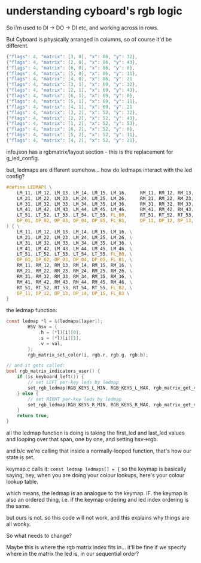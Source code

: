 # understanding cyboard's rgb logic
So i'm used to DI -> DO -> DI etc, and working across in rows.

But Cyboard is physically arranged in columns, so of course it'd be different.
```c
{"flags": 4, "matrix": [3, 0], "x": 86, "y": 32},
{"flags": 4, "matrix": [2, 0], "x": 86, "y": 43},
{"flags": 4, "matrix": [6, 0], "x": 86, "y": 0},
{"flags": 4, "matrix": [5, 0], "x": 86, "y": 11},
{"flags": 4, "matrix": [4, 0], "x": 86, "y": 21
{"flags": 4, "matrix": [3, 1], "x": 69, "y": 32},
{"flags": 4, "matrix": [2, 1], "x": 69, "y": 43},
{"flags": 4, "matrix": [6, 1], "x": 69, "y": 0},
{"flags": 4, "matrix": [5, 1], "x": 69, "y": 11},
{"flags": 4, "matrix": [4, 1], "x": 69, "y": 21
{"flags": 4, "matrix": [3, 2], "x": 52, "y": 32},
{"flags": 4, "matrix": [2, 2], "x": 52, "y": 43},
{"flags": 4, "matrix": [1, 2], "x": 52, "y": 53},
{"flags": 4, "matrix": [6, 2], "x": 52, "y": 0},
{"flags": 4, "matrix": [5, 2], "x": 52, "y": 11},
{"flags": 4, "matrix": [4, 2], "x": 52, "y": 21},
```

info.json has a rgbmatrix/layout section - this is the replacement for g_led_config.

but, ledmaps are different somehow...
how do ledmaps interact with the led config?

```c
#define LEDMAP( \
    LM_11, LM_12, LM_13, LM_14, LM_15, LM_16,     RM_11, RM_12, RM_13, RM_14, RM_15, RM_16, \
    LM_21, LM_22, LM_23, LM_24, LM_25, LM_26,     RM_21, RM_22, RM_23, RM_24, RM_25, RM_26, \
    LM_31, LM_32, LM_33, LM_34, LM_35, LM_36,     RM_31, RM_32, RM_33, RM_34, RM_35, RM_36, \
    LM_41, LM_42, LM_43, LM_44, LM_45, LM_46,     RM_41, RM_42, RM_43, RM_44, RM_45, RM_46, \
    LT_51, LT_52, LT_53, LT_54, LT_55, FL_B0,     RT_51, RT_52, RT_53, RT_54, RT_55, FL_B2, \
    DP_01, DP_02, DP_03, DP_04, DP_05, FL_B1,     DP_11, DP_12, DP_13, DP_14, DP_15, FL_B3 \
) { \
    LM_11, LM_12, LM_13, LM_14, LM_15, LM_16, \
    LM_21, LM_22, LM_23, LM_24, LM_25, LM_26, \
    LM_31, LM_32, LM_33, LM_34, LM_35, LM_36, \
    LM_41, LM_42, LM_43, LM_44, LM_45, LM_46, \
    LT_51, LT_52, LT_53, LT_54, LT_55, FL_B0, \
    DP_01, DP_02, DP_03, DP_04, DP_05, FL_B1, \
    RM_11, RM_12, RM_13, RM_14, RM_15, RM_16, \
    RM_21, RM_22, RM_23, RM_24, RM_25, RM_26, \
    RM_31, RM_32, RM_33, RM_34, RM_35, RM_36, \
    RM_41, RM_42, RM_43, RM_44, RM_45, RM_46, \
    RT_51, RT_52, RT_53, RT_54, RT_55, FL_B2, \
    DP_11, DP_12, DP_13, DP_14, DP_15, FL_B3 \
}
```

the ledmap function:
```c
const ledmap *l = &(ledmaps[layer]);
        HSV hsv = {
            .h = (*l)[i][0],
            .s = (*l)[i][1],
            .v = val,
        };
        rgb_matrix_set_color(i, rgb.r, rgb.g, rgb.b);

// and it gets called:
bool rgb_matrix_indicators_user() {
    if (is_keyboard_left()) {
        // set LEFT per-key leds by ledmap
        set_rgb_ledmap(RGB_KEYS_L_MIN, RGB_KEYS_L_MAX, rgb_matrix_get_val(), get_highest_layer(layer_state | default_layer_state));
    } else {
        // set RIGHT per-key leds by ledmap
        set_rgb_ledmap(RGB_KEYS_R_MIN, RGB_KEYS_R_MAX, rgb_matrix_get_val(), get_highest_layer(layer_state | default_layer_state));
    }
    return true;
}
```
all the ledmap function is doing is taking the first_led and last_led values and looping over that span, one by one, and setting hsv->rgb.

and b/c we're calling that inside a normally-looped function, that's how our state is set.

keymap.c calls it:
`const ledmap ledmaps[] = {`
so the keymap is basically saying, hey, when you are doing your colour lookups, here's your colour lookup table.

which means, the ledmap is an analogue to the keymap.  IF.   the keymap is also an ordered thing, i.e. if the keymap ordering and led index ordering is the same.

but ours is not.  so this code will not work, and this explains why things are all wonky.


So what needs to change?

Maybe this is where the rgb matrix index fits in...  it'll be fine if we specify where in the matrix the led is, in our sequential order?